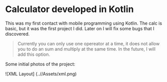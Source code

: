 # Calculator developed in Kotlin

This was my first contact with mobile programming using Kotlin. The calc is basic, but it was the first project I did. Later on I will fix some bugs that I discovered.


> Currently you can only use one opereator at a time, it does not allow you to do an sum and multiply  at the same time. In the future, I will add this option.


Some initial photos of the project:




![XML Layout]
(..//Assets/xml.png)
